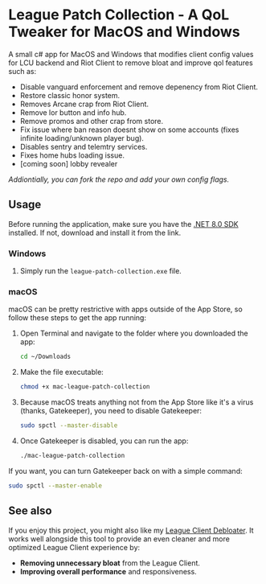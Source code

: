 # League Patch Collection - A QoL Tweaker for MacOS and Windows
A small c# app for MacOS and Windows that modifies client config values for LCU backend and Riot Client to remove bloat and improve qol features such as: 
* Disable vanguard enforcement and remove depenency from Riot Client.
* Restore classic honor system.
* Removes Arcane crap from Riot Client.
* Remove lor button and info hub.
* Remove promos and other crap from store.
* Fix issue where ban reason doesnt show on some accounts (fixes infinite loading/unknown player bug).
* Disables sentry and telemtry services.
* Fixes home hubs loading issue.
* [coming soon] lobby revealer

*Addiontially, you can fork the repo and add your own config flags.*

## Usage

Before running the application, make sure you have the [.NET 8.0 SDK](https://dotnet.microsoft.com/en-us/download) installed. If not, download and install it from the link.

### Windows
1. Simply run the `league-patch-collection.exe` file.

### macOS
macOS can be pretty restrictive with apps outside of the App Store, so follow these steps to get the app running:

1. Open Terminal and navigate to the folder where you downloaded the app:
    ```bash
    cd ~/Downloads
    ```
2. Make the file executable:
    ```bash
    chmod +x mac-league-patch-collection
    ```
3. Because macOS treats anything not from the App Store like it's a virus (thanks, Gatekeeper), you need to disable Gatekeeper:
    ```bash
    sudo spctl --master-disable
    ```
4. Once Gatekeeper is disabled, you can run the app:
    ```bash
    ./mac-league-patch-collection
    ```

If you want, you can turn Gatekeeper back on with a simple command:
```bash
sudo spctl --master-enable
```
## See also

If you enjoy this project, you might also like my [League Client Debloater](https://github.com/Cat1Bot/LeagueClientDebloater). It works well alongside this tool to provide an even cleaner and more optimized League Client experience by:

- **Removing unnecessary bloat** from the League Client.
- **Improving overall performance** and responsiveness.
